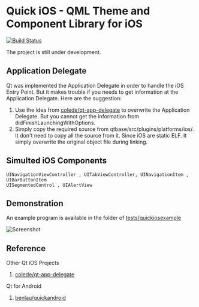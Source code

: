 Quick iOS - QML Theme and Component Library for iOS
===================================================

[![Build Status](https://api.travis-ci.org/hilarycheng/quickios.svg)](https://travis-ci.org/hilarycheng/quickios)

The project is still under development.

Application Delegate
--------------------
Qt was implemented the Application Delegate in order to handle the iOS Entry Point. But it makes trouble if you needs to get information at the Application Delegate. Here are the suggestion:

 1. Use the idea from [colede/qt-app-delegate](https://github.com/colede/qt-app-delegate) to overwrite the Application Delegate. But you cannot get the information from didFinishLaunchingWithOptions.
 2. Simply copy the required source from qtbase/src/plugins/platforms/ios/. It don't need to copy all the source from it. Since iOS are static ELF. It simply overwrite the original object file during linking.

Simulted iOS Components
-----------------------

    UINavigationViewController , UITabViewController, UINavigationItem , UIBarButtonItem
    UISegmentedControl , UIAlertView


Demonstration
-------------

An example program is available in the folder of [tests/quickiosexample](tests/quickiosexample)

![Screenshot](https://raw.githubusercontent.com/benlau/quickios/master/docs/example.jpg)


Reference
---------

Other Qt iOS Projects

 1. [colede/qt-app-delegate](https://github.com/colede/qt-app-delegate)
 
Qt for Android

 1. [benlau/quickandroid](https://github.com/benlau/quickandroid)
